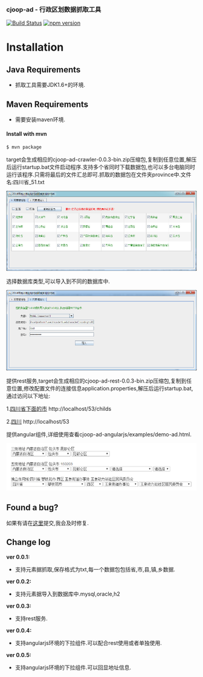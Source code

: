 ### cjoop-ad - 行政区划数据抓取工具

[![Build Status](https://travis-ci.org/cjjava/cjoop-ad.svg?branch=master)](https://travis-ci.org/cjjava/cjoop-ad)
[![npm version](https://badge.fury.io/js/cjoop-ad-angular.svg)](https://badge.fury.io/js/cjoop-ad-angular)

# Installation

## Java Requirements
* 抓取工具需要JDK1.6+的环境.

## Maven Requirements
* 需要安装maven环境.

#### Install with mvn

```sh
$ mvn package
```

target会生成相应的cjoop-ad-crawler-0.0.3-bin.zip压缩包,复制到任意位置,解压后运行startup.bat文件启动程序.支持多个省同时下载数据包,也可以多台电脑同时运行该程序.只需将最后的文件汇总即可.抓取的数据包在文件夹province中.文件名:四川省_51.txt

![](https://github.com/cjjava/cjoop-ad/blob/master/show.jpg)

选择数据库类型,可以导入到不同的数据库中.

![](https://github.com/cjjava/cjoop-ad/blob/master/import.jpg)

提供rest服务,target会生成相应的cjoop-ad-rest-0.0.3-bin.zip压缩包,复制到任意位置,修改配置文件的连接信息application.properties,解压后运行startup.bat,通过访问以下地址:

1.[四川省下面的市](http://localhost/53/childs) http://localhost/53/childs

2.[四川](http://localhost/53) http://localhost/53

提供angular组件,详细使用查看cjoop-ad-angularjs/examples/demo-ad.html.

![](https://github.com/cjjava/cjoop-ad/blob/master/select.jpg)

## Found a bug?
如果有请在[这里](https://github.com/cjjava/cjoop-ad/issues/new)提交,我会及时修复.

Change log
----------
**ver 0.0.1:**

- 支持元素据抓取,保存格式为txt,每一个数据包包括省,市,县,镇,乡数据.

**ver 0.0.2:**

- 支持元素据导入到数据库中.mysql,oracle,h2

**ver 0.0.3:**

- 支持rest服务.

**ver 0.0.4:**

- 支持angularjs环境的下拉组件.可以配合rest使用或者单独使用.

**ver 0.0.5:**

- 支持angularjs环境的下拉组件.可以回显地址信息.
